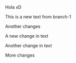 Hola xD

This is a new text from branch-1

Another changes

A new change in text

Another change in text

More changes